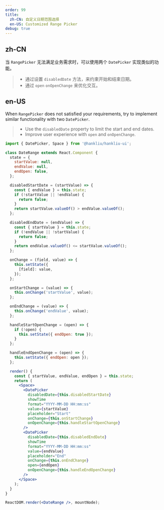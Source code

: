 ```yaml
---
order: 99
title:
  zh-CN: 自定义日期范围选择
  en-US: Customized Range Picker
debug: true
---
```


## zh-CN

当 `RangePicker` 无法满足业务需求时，可以使用两个 `DatePicker` 实现类似的功能。

> - 通过设置 `disabledDate` 方法，来约束开始和结束日期。
> - 通过 `open` `onOpenChange` 来优化交互。

## en-US

When `RangePicker` does not satisfied your requirements, try to implement similar functionality with two `DatePicker`.

> - Use the `disabledDate` property to limit the start and end dates.
> - Improve user experience with `open` and `onOpenChange`.

```jsx
import { DatePicker, Space } from '@hankliu/hankliu-ui';

class DateRange extends React.Component {
  state = {
    startValue: null,
    endValue: null,
    endOpen: false,
  };

  disabledStartDate = (startValue) => {
    const { endValue } = this.state;
    if (!startValue || !endValue) {
      return false;
    }
    return startValue.valueOf() > endValue.valueOf();
  };

  disabledEndDate = (endValue) => {
    const { startValue } = this.state;
    if (!endValue || !startValue) {
      return false;
    }
    return endValue.valueOf() <= startValue.valueOf();
  };

  onChange = (field, value) => {
    this.setState({
      [field]: value,
    });
  };

  onStartChange = (value) => {
    this.onChange('startValue', value);
  };

  onEndChange = (value) => {
    this.onChange('endValue', value);
  };

  handleStartOpenChange = (open) => {
    if (!open) {
      this.setState({ endOpen: true });
    }
  };

  handleEndOpenChange = (open) => {
    this.setState({ endOpen: open });
  };

  render() {
    const { startValue, endValue, endOpen } = this.state;
    return (
      <Space>
        <DatePicker
          disabledDate={this.disabledStartDate}
          showTime
          format="YYYY-MM-DD HH:mm:ss"
          value={startValue}
          placeholder="Start"
          onChange={this.onStartChange}
          onOpenChange={this.handleStartOpenChange}
        />
        <DatePicker
          disabledDate={this.disabledEndDate}
          showTime
          format="YYYY-MM-DD HH:mm:ss"
          value={endValue}
          placeholder="End"
          onChange={this.onEndChange}
          open={endOpen}
          onOpenChange={this.handleEndOpenChange}
        />
      </Space>
    );
  }
}

ReactDOM.render(<DateRange />, mountNode);
```
